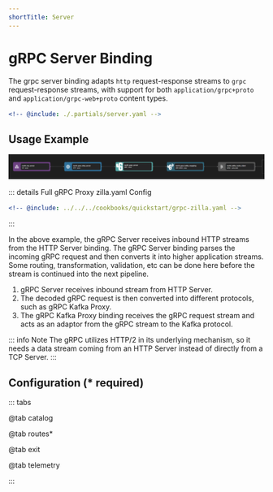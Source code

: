 ```yaml
---
shortTitle: Server
---
```


# gRPC Server Binding

The grpc server binding adapts `http` request-response streams to `grpc` request-response streams, with support for both `application/grpc+proto` and `application/grpc-web+proto` content types.

```yaml {4-6,9-13}
<!-- @include: ./.partials/server.yaml -->
```

## Usage Example

![Pipeline with gRPC Server Example](../images/grpc-part1.png)

::: details Full gRPC Proxy zilla.yaml Config

```yaml
<!-- @include: ../../../cookbooks/quickstart/grpc-zilla.yaml -->
```

:::

In the above example, the gRPC Server receives inbound HTTP streams from the HTTP Server binding. The gRPC Server binding parses the incoming gRPC request and then converts it into higher application streams. Some routing, transformation, validation, etc can be done here before the stream is continued into the next pipeline.

1. gRPC Server receives inbound stream from HTTP Server.
2. The decoded gRPC request is then converted into different protocols, such as gRPC Kafka Proxy.
3. The gRPC Kafka Proxy binding receives the gRPC request stream and acts as an adaptor from the gRPC stream to the Kafka protocol.

::: info Note
The gRPC utilizes HTTP/2 in its underlying mechanism, so it needs a data stream coming from an HTTP Server instead of directly from a TCP Server.
:::

## Configuration (\* required)

::: tabs

@tab catalog

<!-- @include: ./.partials/catalog.md -->

@tab routes\*

<!-- @include: ./.partials/routes.md -->

@tab exit

<!-- @include: ../.partials/exit.md -->

@tab telemetry
<!-- @include: ../.partials/telemetry-grpc.md -->

:::
